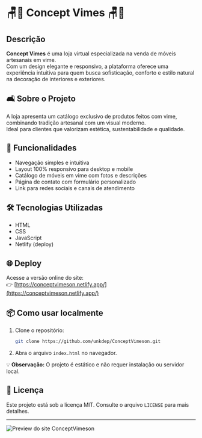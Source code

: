 # **🪑🌿 Concept Vimes 🪑🌿**

## **Descrição**

**Concept Vimes** é uma loja virtual especializada na venda de móveis artesanais em vime.  
Com um design elegante e responsivo, a plataforma oferece uma experiência intuitiva para quem busca sofisticação, conforto e estilo natural na decoração de interiores e exteriores.

## **🛋️ Sobre o Projeto**

A loja apresenta um catálogo exclusivo de produtos feitos com vime, combinando tradição artesanal com um visual moderno.  
Ideal para clientes que valorizam estética, sustentabilidade e qualidade.

## **🚀 Funcionalidades**

* Navegação simples e intuitiva  
* Layout 100% responsivo para desktop e mobile  
* Catálogo de móveis em vime com fotos e descrições  
* Página de contato com formulário personalizado  
* Link para redes sociais e canais de atendimento  

## **🛠️ Tecnologias Utilizadas**

* HTML  
* CSS  
* JavaScript  
* Netlify (deploy)  

## **🌐 Deploy**

Acesse a versão online do site:  
👉 [https://conceptvimeson.netlify.app/](https://conceptvimeson.netlify.app/)

## **📦 Como usar localmente**

1. Clone o repositório:
   ```bash
   git clone https://github.com/unkdep/ConceptVimeson.git

2. Abra o arquivo `index.html` no navegador.

💡 **Observação:** O projeto é estático e não requer instalação ou servidor local.

## **📄 Licença**

Este projeto está sob a licença MIT. Consulte o arquivo `LICENSE` para mais detalhes.

---

![Preview do site ConceptVimeson](img/screenshot.png)
